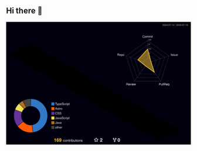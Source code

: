 ## Hi there 👋

<div align="center">
  
  ![GitHub stats](./profile-3d-contrib/profile-night-rainbow.svg)

  
</div>
